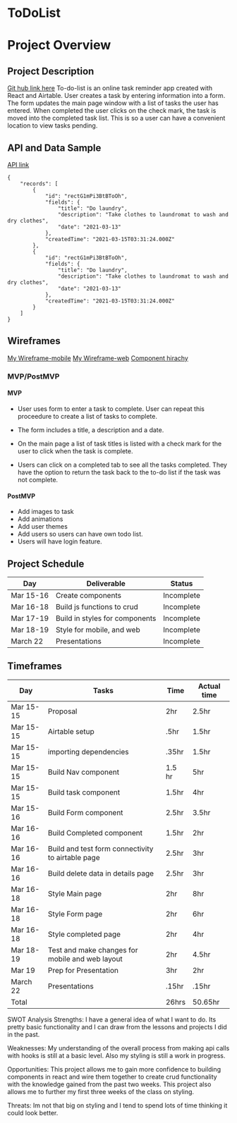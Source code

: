 # ToDoList
# Project Overview



## Project Description
[Git hub link here]()
To-do-list is an online task reminder app created with React and Airtable. User creates a task by entering information into a form. The form updates the main page window with a list of tasks the user has entered.  When completed the user clicks on the check mark, the task is moved into the completed task list. This is so a user can have a convenient location to view tasks pending. 

## API and Data Sample
[API link](https://airtable.com/shrYCK6L2UdIMt6nq)



```
{
    "records": [
        {
            "id": "rectG1mPi3BtBToOh",
            "fields": {
                "title": "Do laundry",
                "description": "Take clothes to laundromat to wash and dry clothes",
                "date": "2021-03-13"
            },
            "createdTime": "2021-03-15T03:31:24.000Z"
        },
        {
            "id": "rectG1mPi3BtBToOh",
            "fields": {
                "title": "Do laundry",
                "description": "Take clothes to laundromat to wash and dry clothes",
                "date": "2021-03-13"
            },
            "createdTime": "2021-03-15T03:31:24.000Z"
        }
    ]
}
 ```
## Wireframes

[My Wireframe-mobile](https://imgur.com/sZY9ugL)
[My Wireframe-web](https://imgur.com/d6bGgCb)
[Component hirachy](https://imgur.com/hHYHLTl)
### MVP/PostMVP
#### MVP 
-  User uses form to enter a task to complete. User can repeat this proceedure to create a list of tasks to complete. 
-  The form includes a title, a description and a date. 
-  On the main page a list of task titles is listed with a check mark for the user to click when the task is complete.

-  Users can click on a completed tab to see all the tasks completed. They have the option to return the task back to the  to-do list if the task was not complete.



#### PostMVP  

-  Add images to task
-  Add animations
-  Add user themes
-  Add users so users can have own todo list.
-  Users will have login feature. 

## Project Schedule

|  Day | Deliverable | Status
|---|---| ---|
|Mar 15-16| Create components | Incomplete
|Mar 16-18| Build js functions to crud | Incomplete
|Mar 17-19| Build in styles for components| Incomplete
|Mar 18-19| Style for mobile, and web | Incomplete
|March 22| Presentations | Incomplete



## Timeframes

|  Day | Tasks | Time | Actual time |
|---|---| ---| ---| 
|Mar 15-15| Proposal | 2hr |2.5hr |
|Mar 15-15| Airtable setup | .5hr |1.5hr |
|Mar 15-15| importing dependencies | .35hr |1.5hr |
|Mar 15-15| Build Nav component | 1.5 hr | 5hr|
|Mar 15-15| Build task component | 1.5hr | 4hr |
|Mar 15-16| Build Form component | 2.5hr  | 3.5hr |
|Mar 16-16| Build Completed component | 1.5hr | 2hr |
|Mar 16-16| Build and test form connectivity to airtable page| 2.5hr | 3hr |
|Mar 16-16| Build delete data in details page| 2.5hr | 3hr |
|Mar 16-18| Style Main page  | 2hr | 8hr |
|Mar 16-18| Style Form page  | 2hr | 6hr |
|Mar 16-18| Style completed page  | 2hr | 4hr |
|Mar 18-19| Test and make changes for mobile and web layout | 2hr | 4.5hr |
|Mar 19|Prep for Presentation| 3hr | 2hr |
|March 22| Presentations | .15hr | .15hr |
|Total| |26hrs | 50.65hr |  


SWOT Analysis
Strengths:
I have a general idea of what I want to do. Its pretty basic functionality and I can draw from the lessons and projects I did in the past.

Weaknesses:
My understanding of the overall process from making api calls with hooks is still at a basic level. Also my styling is still a work in progress.

Opportunities:
This project allows me to gain more confidence to building components in react and wire them together to create crud functionality with the knowledge gained from the past two weeks. This project also allows me to further my first three weeks of the class on styling.

Threats:
Im not that big on styling and I tend to spend lots of time thinking it could look better. 
